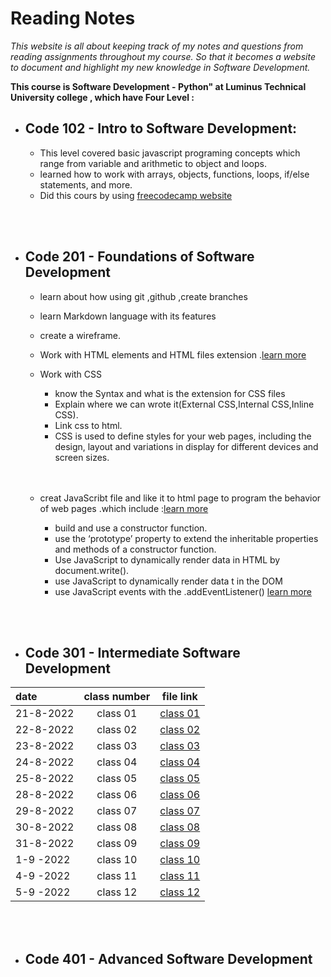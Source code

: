 # Reading Notes
_This website is all about keeping track of my notes and questions from reading assignments throughout my course. So that it becomes a website to document and highlight my new knowledge in Software Development._


**This course is Software Development - Python" at Luminus Technical University college , which have Four Level :**


* ## Code 102 - Intro to Software Development:
    * This level covered basic javascript programing concepts which range from variable and arithmetic to object and loops.
    * learned how to work with arrays, objects, functions, loops, if/else statements, and more.
    * Did this cours by using [freecodecamp website](https://www.freecodecamp.org/learn/javascript-algorithms-and-data-structures/)

<br>
<br> 


* ## Code 201 - Foundations of Software Development
    * learn about how using git ,github ,create branches 
    * learn Markdown language with its features
    * create a wireframe.
    * Work with HTML elements and HTML files extension .[learn more ](https://www.w3schools.com/html/html_intro.asp)
    * Work with CSS
         *  know the Syntax and what is the extension for CSS files
         * Explain where we can wrote it(External CSS,Internal CSS,Inline CSS).
         * Link css to html.
         *  CSS is used to define styles for your web pages, including the design, layout and variations in display for different devices and screen sizes.
         <br> 
         <br>

    *   creat JavaScribt file and like it to html page to program the behavior of web pages .which include :[learn more ](https://www.w3schools.com/js/default.asp)
          * build and use a constructor function.
          * use the ‘prototype’ property to extend the inheritable properties and methods of a constructor function. 
          * Use JavaScript to dynamically render data in HTML by document.write().
          * use JavaScript to dynamically render data t in the DOM
          * use JavaScript events with the .addEventListener() [learn more ](https://www.w3schools.com/html/html_intro.asphttps://www.javatpoint.com/javascript-events)


<br>
<br> 

* ## Code 301 - Intermediate Software Development
 | date              |     class number|     file link                   |
| :---               |    :----:       |     ---                         |  
| 21-8-2022          |   class 01      |[class 01 ](./class01/class01.md)|
| 22-8-2022          |  class 02       |[class 02 ](./class02/class02.md)|   
| 23-8-2022          |  class 03       |[class 03 ](./class03/class03.md) |
| 24-8-2022          |  class 04       |[class 04 ](./class04/class04.md) |
| 25-8-2022          |  class 05       |[class 05 ](./class05/class05.md) |
| 28-8-2022          |  class 06       |[class 06 ](./class06/class06.md) |
| 29-8-2022          |  class 07       |[class 07 ](./class07/class07.md) |
| 30-8-2022          |  class 08       |[class 08 ](./class08/class08.md) |
| 31-8-2022          |  class 09       |[class 09 ](./class09/class09.md )|
| 1-9 -2022          |  class 10       |[class 10 ](./class10/class10.md) |
| 4-9 -2022          |  class 11       |[class 11 ](./class11/class11.md) |
| 5-9 -2022          |  class 12       |[class 12 ](./class12/class12.md) |




<br>
<br> 

* ## Code 401 - Advanced Software Development

<br>
<br> 


